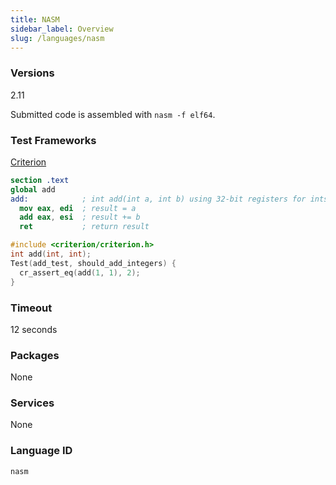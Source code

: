 ```yaml
---
title: NASM
sidebar_label: Overview
slug: /languages/nasm
---
```



### Versions

2.11

Submitted code is assembled with `nasm -f elf64`.

### Test Frameworks

[Criterion](https://criterion.readthedocs.io/en/master/)

```nasm
section .text
global add
add:            ; int add(int a, int b) using 32-bit registers for ints
  mov eax, edi  ; result = a
  add eax, esi  ; result += b
  ret           ; return result
```
```c
#include <criterion/criterion.h>
int add(int, int);
Test(add_test, should_add_integers) {
  cr_assert_eq(add(1, 1), 2);
}
```

### Timeout
12 seconds

### Packages
None

### Services
None

### Language ID

`nasm`
